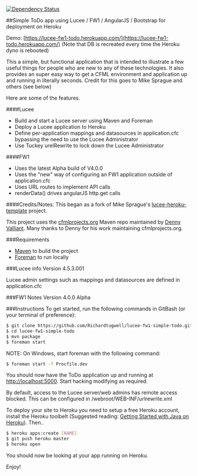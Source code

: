 [![Dependency Status](https://www.versioneye.com/user/projects/55a9c89e306535002000016f/badge.svg?style=flat)](https://www.versioneye.com/user/projects/55a9c89e306535002000016f)

##Simple ToDo app using Lucee / FW1 / AngularJS / Bootstrap for deployment on Heroku

Demo: [https://lucee-fw1-todo.herokuapp.com/](https://lucee-fw1-todo.herokuapp.com/) (Note that DB is recreated every time the Heroku dyno is rebooted)

This a simple, but functional application that is intended to illustrate a few useful things for people who are new to any of these technologies. It also provides an super easy way to get a CFML environment and application up and running in literally seconds. Credit for this goes to Mike Sprague and others (see below)

Here are some of the features.

####Lucee

* Build and start a Lucee server using Maven and Foreman
* Deploy a Lucee application to Heroku
* Define per-application mappings and datasources in application.cfc bypassing the need to use the Lucee Administrator
* Use Tuckey urelRewrite to lock down the Lucee Administrator

####FW1

* Uses the latest Alpha build of V4.0.0
* Uses the "new" way of configuring an FW1 application outside of application.cfc
* Uses URL routes to implement API calls
* renderData() drives angularJS http.get calls

####Credits/Notes:
This began as a fork of Mike Sprague's [lucee-heroku-template](https://github.com/writecodedrinkcoffee/lucee-heroku-template) project.

This project uses the [cfmlprojects.org](http://cfmlprojects.org/artifacts/org/lucee/) Maven repo maintained by [Denny Valliant](https://github.com/denuno). Many thanks to Denny for his work maintaining cfmlprojects.org.

###Requirements
* [Maven](http://maven.apache.org/) to build the project
* [Foreman](https://github.com/ddollar/foreman) to run locally

###Lucee info
Version 4.5.3.001

Lucee admin settings such as mappings and datasources are defined in application.cfc

###FW1 Notes
Version 4.0.0 Alpha

###Instructions
To get started, run the following commands in GitBash (or your terminal of preference):

```bash
$ git clone https://github.com/Richardtugwell/lucee-fw1-simple-todo.git
$ cd lucee-fw1-simple-todo
$ mvn package
$ foreman start
```
NOTE: On Windows, start foreman with the following command:
```bash
$ foreman start -f Procfile.dev
```

You should now have the ToDo application up and running at [http://localhost:5000](http://localhost:5000).
Start hacking modifying as required.

By default, access to the Lucee server/web admins has remote access blocked. This can be
configured in /webroot/WEB-INF/urlrewrite.xml

To deploy your site to Heroku you need to setup a free Heroku account, install the Heroku toolbelt (Suggested reading: [Getting Started with Java on Heroku](https://devcenter.heroku.com/articles/getting-started-with-java)). Then..

```bash
$ heroku apps:create [NAME]
$ git push heroku master
$ heroku open
```

You should now be looking at your app running on Heroku.

Enjoy!
